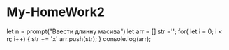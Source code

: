 # My-HomeWork2
 let n = prompt("Ввести длинну масива")
 let arr = []
    str ='';
for( let i = 0; i < n; i++) {
  str += 'x'
  arr.push(str);
}
console.log(arr);
